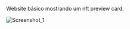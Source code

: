 Website básico mostrando um nft preview card.

![Screenshot_1](https://user-images.githubusercontent.com/86614864/172526343-42ab5255-996d-49ff-9abd-6d3808d39bbc.jpg)
